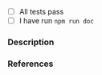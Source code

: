 <!--
Mark whichever option below applies to this PR.
For example, if your PR passes all tests, you would mark the option as so:
- [x] All tests pass
Note the 'x' in between the square brackets '[]'
-->
- [ ] All tests pass
- [ ] I have run `npm run doc`

### Description

<!-- Explain what you are trying to achieve with this PR -->

### References

<!--
Add references to other documents/pages that are relevant to this
PR, such as related issues, documentation, etc.

For example,
* Issue #1: https://github.com/guru-node/guru-node/telegram-bot/issues/1
* Telegram Bot API - Getting updates: https://core.telegram.org/bots/api#getting-updates
-->
